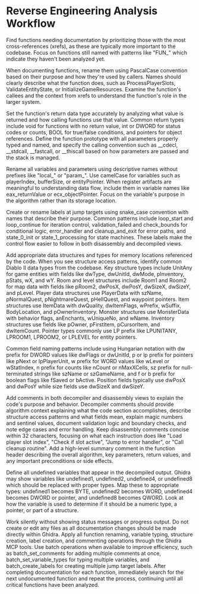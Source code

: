# Reverse Engineering Analysis Workflow

Find functions needing documentation by prioritizing those with the most cross-references (xrefs), as these are typically more important to the codebase. Focus on functions still named with patterns like "FUN_" which indicate they haven't been analyzed yet.

When documenting functions, rename them using PascalCase convention based on their purpose and how they're used by callers. Names should clearly describe what the function does, such as ProcessPlayerSlots, ValidateEntityState, or InitializeGameResources. Examine the function's callees and the context from xrefs to understand the function's role in the larger system.

Set the function's return data type accurately by analyzing what value is returned and how calling functions use that value. Common return types include void for functions with no return value, int or DWORD for status codes or counts, BOOL for true/false conditions, and pointers for object references. Define the function prototype with all parameters properly typed and named, and specify the calling convention such as __cdecl, __stdcall, __fastcall, or __thiscall based on how parameters are passed and the stack is managed.

Rename all variables and parameters using descriptive names without prefixes like "local_" or "param_". Use camelCase for variables such as playerIndex, bufferSize, or entityPointer. When register artifacts are meaningful to understanding data flow, include them in variable names like eax_returnValue or ecx_objectPointer. Focus on the variable's purpose in the algorithm rather than its storage location.

Create or rename labels at jump targets using snake_case convention with names that describe their purpose. Common patterns include loop_start and loop_continue for iteration control, validation_failed and check_bounds for conditional logic, error_handler and cleanup_and_exit for error paths, and state_0_init or state_1_processing for state machines. These labels make the control flow easier to follow in both disassembly and decompiled views.

Add appropriate data structures and types for memory locations referenced by the code. When you see structure access patterns, identify common Diablo II data types from the codebase. Key structure types include UnitAny for game entities with fields like dwType, dwUnitId, dwMode, pInventory, pStats, wX, and wY. Room and level structures include Room1 and Room2 for map data with fields like pRoom2, dwPosX, dwPosY, dwSizeX, dwSizeY, and pLevel. Player data structures use PlayerData with szName, pNormalQuest, pNightmareQuest, pHellQuest, and waypoint pointers. Item structures use ItemData with dwQuality, dwItemFlags, wPrefix, wSuffix, BodyLocation, and pOwnerInventory. Monster structures use MonsterData with behavior flags, anEnchants, wUniqueNo, and wName. Inventory structures use fields like pOwner, pFirstItem, pCursorItem, and dwItemCount. Pointer types commonly use LP prefix like LPUNITANY, LPROOM1, LPROOM2, or LPLEVEL for entity pointers.

Common field naming patterns include using Hungarian notation with dw prefix for DWORD values like dwFlags or dwUnitId, p or lp prefix for pointers like pNext or lpPlayerUnit, w prefix for WORD values like wLevel or wStatIndex, n prefix for counts like nCount or nMaxXCells, sz prefix for null-terminated strings like szName or szGameName, and f or b prefix for boolean flags like fSaved or bActive. Position fields typically use dwPosX and dwPosY while size fields use dwSizeX and dwSizeY.

Add comments in both decompiler and disassembly views to explain the code's purpose and behavior. Decompiler comments should provide algorithm context explaining what the code section accomplishes, describe structure access patterns and what fields mean, explain magic numbers and sentinel values, document validation logic and boundary checks, and note edge cases and error handling. Keep disassembly comments concise within 32 characters, focusing on what each instruction does like "Load player slot index", "Check if slot active", "Jump to error handler", or "Call cleanup routine". Add a high-level summary comment in the function header describing the overall algorithm, key parameters, return values, and any important preconditions or side effects.

Define all undefined variables that appear in the decompiled output. Ghidra may show variables like undefined1, undefined2, undefined4, or undefined8 which should be replaced with proper types. Map these to appropriate types: undefined1 becomes BYTE, undefined2 becomes WORD, undefined4 becomes DWORD or pointer, and undefined8 becomes QWORD. Look at how the variable is used to determine if it should be a numeric type, a pointer, or part of a structure.

Work silently without showing status messages or progress output. Do not create or edit any files as all documentation changes should be made directly within Ghidra. Apply all function renaming, variable typing, structure creation, label creation, and commenting operations through the Ghidra MCP tools. Use batch operations when available to improve efficiency, such as batch_set_comments for adding multiple comments at once, batch_set_variable_types for typing multiple variables, and batch_create_labels for creating multiple jump target labels. After completing documentation for each function, immediately search for the next undocumented function and repeat the process, continuing until all critical functions have been analyzed.
